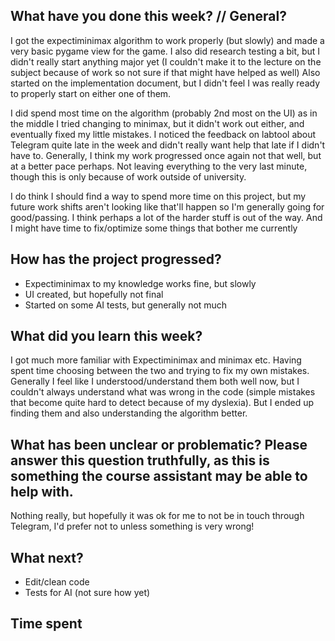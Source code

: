 ## What have you done this week? // General?
I got the expectiminimax algorithm to work properly (but slowly) and made a very basic pygame view for the game. I also did research testing a bit, but I didn't really start anything major yet (I couldn't make it to the lecture on the subject because of work so not sure if that might have helped as well) Also started on the implementation document, but I didn't feel I was really ready to properly start on either one of them.

I did spend most time on the algorithm (probably 2nd most on the UI) as in the middle I tried changing to minimax, but it didn't work out either, and eventually fixed my little mistakes. I noticed the feedback on labtool about Telegram quite late in the week and didn't really want help that late if I didn't have to. Generally, I think my work progressed once again not that well, but at a better pace perhaps. Not leaving everything to the very last minute, though this is only because of work outside of university.

I do think I should find a way to spend more time on this project, but my future work shifts aren't looking like that'll happen so I'm generally going for good/passing. I think perhaps a lot of the harder stuff is out of the way. And I might have time to fix/optimize some things that bother me currently

## How has the project progressed?
- Expectiminimax to my knowledge works fine, but slowly
- UI created, but hopefully not final
- Started on some AI tests, but generally not much

## What did you learn this week?
I got much more familiar with Expectiminimax and minimax etc. Having spent time choosing between the two and trying to fix my own mistakes. Generally I feel like I understood/understand them both well now, but I couldn't always understand what was wrong in the code (simple mistakes that become quite hard to detect because of my dyslexia). But I ended up finding them and also understanding the algorithm better.

## What has been unclear or problematic? Please answer this question truthfully, as this is something the course assistant may be able to help with.
Nothing really, but hopefully it was ok for me to not be in touch through Telegram, I'd prefer not to unless something is very wrong!

## What next?
- Edit/clean code
- Tests for AI (not sure how yet)
  
## Time spent

